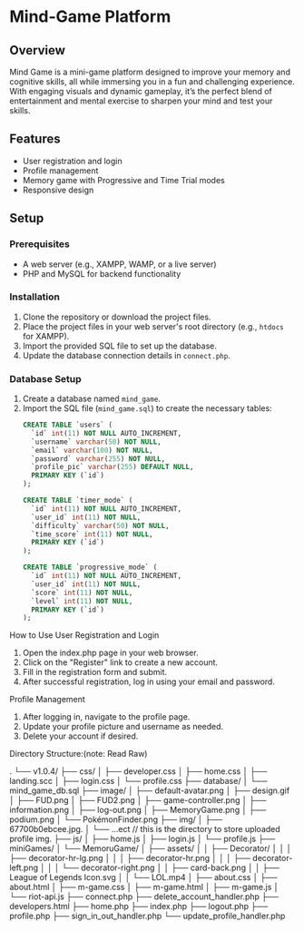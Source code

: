 # Mind-Game Platform

## Overview
Mind Game is a mini-game platform designed to improve your memory and cognitive skills, all while immersing you in a fun and challenging experience. With engaging visuals and dynamic gameplay, it’s the perfect blend of entertainment and mental exercise to sharpen your mind and test your skills.

## Features
- User registration and login
- Profile management
- Memory game with Progressive and Time Trial modes
- Responsive design

## Setup

### Prerequisites
- A web server (e.g., XAMPP, WAMP, or a live server)
- PHP and MySQL for backend functionality

### Installation
1. Clone the repository or download the project files.
2. Place the project files in your web server's root directory (e.g., `htdocs` for XAMPP).
3. Import the provided SQL file to set up the database.
4. Update the database connection details in `connect.php`.

### Database Setup
1. Create a database named `mind_game`.
2. Import the SQL file (`mind_game.sql`) to create the necessary tables:
   ```sql
   CREATE TABLE `users` (
     `id` int(11) NOT NULL AUTO_INCREMENT,
     `username` varchar(50) NOT NULL,
     `email` varchar(100) NOT NULL,
     `password` varchar(255) NOT NULL,
     `profile_pic` varchar(255) DEFAULT NULL,
     PRIMARY KEY (`id`)
   );

   CREATE TABLE `timer_mode` (
     `id` int(11) NOT NULL AUTO_INCREMENT,
     `user_id` int(11) NOT NULL,
     `difficulty` varchar(50) NOT NULL,
     `time_score` int(11) NOT NULL,
     PRIMARY KEY (`id`)
   );

   CREATE TABLE `progressive_mode` (
     `id` int(11) NOT NULL AUTO_INCREMENT,
     `user_id` int(11) NOT NULL,
     `score` int(11) NOT NULL,
     `level` int(11) NOT NULL,
     PRIMARY KEY (`id`)
   );

How to Use
User Registration and Login
1. Open the index.php page in your web browser.
2. Click on the "Register" link to create a new account.
3. Fill in the registration form and submit.
4. After successful registration, log in using your email and password.

Profile Management
1. After logging in, navigate to the profile page.
2. Update your profile picture and username as needed.
3. Delete your account if desired.

Directory Structure:(note: Read Raw)

.
└── v1.0.4/
    ├── css/
    │   ├── developer.css
    │   ├── home.css
    │   ├── landing.scc
    │   ├── login.css
    │   └── profile.css
    ├── database/
    │   └── mind_game_db.sql
    ├── image/
    │   ├── default-avatar.png
    │   ├── design.gif
    │   ├── FUD.png
    │   ├── FUD2.png
    │   ├── game-controller.png
    │   ├── information.png
    │   ├── log-out.png
    │   ├── MemoryGame.png
    │   ├── podium.png
    │   └── PokémonFinder.png
    ├── img/
    │   ├── 67700b0ebcee.jpg.
    │   └── ...ect // this is the directory to store uploaded profile img.
    ├── js/
    │   ├── home.js
    │   ├── login.js
    │   └── profile.js
    ├── miniGames/
    │   └── MemoruGame/
    │       ├── assets/
    │       │   ├── Decorator/
    │       │   │   ├── decorator-hr-lg.png
    │       │   │   ├── decorator-hr.png
    │       │   │   ├── decorator-left.png
    │       │   │   └── decorator-right.png
    │       │   ├── card-back.png
    │       │   ├── League of Legends Icon.svg
    │       │   └── LOL.mp4
    │       ├── about.css
    │       ├── about.html
    │       ├── m-game.css
    │       ├── m-game.html
    │       ├── m-game.js
    │       └── riot-api.js
    ├── connect.php
    ├── delete_account_handler.php
    ├── developers.html
    ├── home.php
    ├── index.php
    ├── logout.php
    ├── profile.php
    ├── sign_in_out_handler.php
    └── update_profile_handler.php
